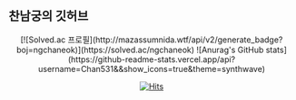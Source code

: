 ## 찬남궁의 깃허브
<div align=center>
[![Solved.ac
프로필](http://mazassumnida.wtf/api/v2/generate_badge?boj=ngchaneok)](https://solved.ac/ngchaneok)
![Anurag's GitHub stats](https://github-readme-stats.vercel.app/api?username=Chan531&&show_icons=true&theme=synthwave) 
  
[![Hits](https://hits.seeyoufarm.com/api/count/incr/badge.svg?url=https%3A%2F%2Fgithub.com%2FChan531&count_bg=%2379C83D&title_bg=%23555555&icon=&icon_color=%23E7E7E7&title=hits&edge_flat=false)](https://hits.seeyoufarm.com)
  
</div>
